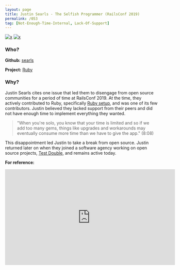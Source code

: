 ```yaml
---
layout: page
title: Justin Searls - The Selfish Programmer (RailsConf 2019)
permalink: /053
tag: [Not-Enough-Time-Internal, Lack-Of-Support]
---
```


[![x](https://img.shields.io/badge/-Not%20Enough%20Time%20(Internal)-darkblue)](/codebook.html#not-enough-time-1) [![x](https://img.shields.io/badge/-Lack%20of%20Support-e2062c)](/codebook.html#lack-of-support) 

### Who?

**Github:** [searls](https://github.com/searls)

**Project:** [Ruby](https://github.com/ruby)

### Why?

Justin Searls cites one issue that led them to disengage from open source communities for a period of time at RailsConf 2019. At the time, they actively contributed to Ruby, specifically [Ruby setup](https://github.com/ruby/setup-ruby), and was one of its few contributors. Justin believed they lacked support from their peers and did not have enough time to implement everything they wanted.

> "When you're solo, you know that your time is limited and so if we add too many gems, things like upgrades and workarounds may eventually consume more time than we have to give the app." (8:08)

This disappointment led Justin to take a break from open source. Justin returned later on when they joined a software agency working on open source projects, [Test Double](https://github.com/testdouble), and remains active today.

**For reference:**

<iframe width="560" height="315" src="https://www.youtube.com/embed/k5thkp4ZXSI?start=488" title="YouTube video player" frameborder="0" allow="accelerometer; autoplay; clipboard-write; encrypted-media; gyroscope; picture-in-picture" allowfullscreen></iframe>

